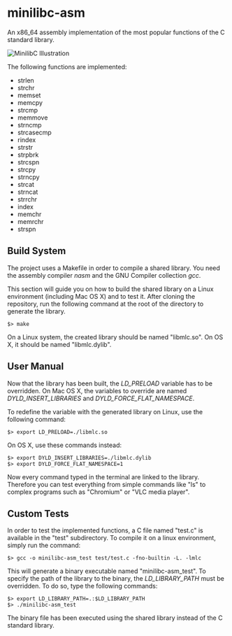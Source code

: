 # minilibc-asm
An x86_64 assembly implementation of the most popular functions of the C standard library.

![MinilibC Illustration](https://res.cloudinary.com/deexzd1vz/image/upload/v1689606081/minilibc_wndw2e.jpg)

The following functions are implemented:

* strlen
* strchr
* memset
* memcpy
* strcmp
* memmove
* strncmp
* strcasecmp
* rindex
* strstr
* strpbrk
* strcspn
* strcpy
* strncpy
* strcat
* strncat
* strrchr
* index
* memchr
* memrchr
* strspn

## Build System

The project uses a Makefile in order to compile a shared library.
You need the assembly compiler *nasm* and the GNU Compiler collection *gcc*.

This section will guide you on how to build the shared library on a Linux environment (including Mac OS X) and to
test it.
After cloning the repository, run the following command at the root of the directory to generate the library.

```
$> make
```

On a Linux system, the created library should be named "libmlc.so". On OS X, it should be named "libmlc.dylib".

## User Manual

Now that the library has been built, the *LD_PRELOAD* variable has to be overridden. On Mac OS X, the variables to
override are named *DYLD_INSERT_LIBRARIES* and *DYLD_FORCE_FLAT_NAMESPACE*.

To redefine the variable with the generated library on Linux, use the following command:

```
$> export LD_PRELOAD=./libmlc.so
```

On OS X, use these commands instead:

```
$> export DYLD_INSERT_LIBRARIES=./libmlc.dylib
$> export DYLD_FORCE_FLAT_NAMESPACE=1
```

Now every command typed in the terminal are linked to the library.
Therefore you can test everything from simple commands like "ls" to complex programs
such as "Chromium" or "VLC media player".

## Custom Tests

In order to test the implemented functions, a C file named "test.c" is available in the "test" subdirectory.
To compile it on a linux environment, simply run the command:

```
$> gcc -o minilibc-asm_test test/test.c -fno-builtin -L. -lmlc
```

This will generate a binary executable named "minilibc-asm_test".
To specify the path of the library to the binary, the *LD_LIBRARY_PATH* must be overridden.
To do so, type the following commands:

```
$> export LD_LIBRARY_PATH=.:$LD_LIBRARY_PATH
$> ./minilibc-asm_test
```

The binary file has been executed using the shared library instead of the C standard library.
